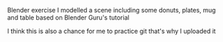 Blender exercise
I modelled a scene including some donuts, plates, mug and table
based on Blender Guru's tutorial

I think this is also a chance for me to practice git
that's why I uploaded it



